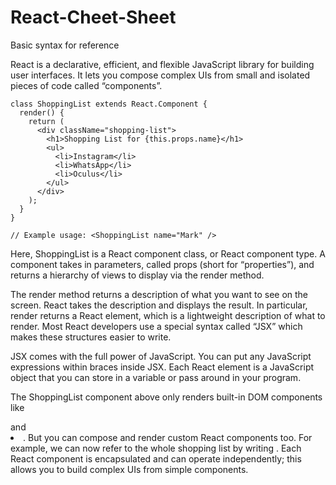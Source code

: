 # React-Cheet-Sheet
Basic syntax for reference

React is a declarative, efficient, and flexible JavaScript library for building user interfaces. It lets you compose complex UIs from small and isolated pieces of code called “components”.

```
class ShoppingList extends React.Component {
  render() {
    return (
      <div className="shopping-list">
        <h1>Shopping List for {this.props.name}</h1>
        <ul>
          <li>Instagram</li>
          <li>WhatsApp</li>
          <li>Oculus</li>
        </ul>
      </div>
    );
  }
}

// Example usage: <ShoppingList name="Mark" />
```

Here, ShoppingList is a React component class, or React component type. A component takes in parameters, called props (short for “properties”), and returns a hierarchy of views to display via the render method.

The render method returns a description of what you want to see on the screen. React takes the description and displays the result. In particular, render returns a React element, which is a lightweight description of what to render. Most React developers use a special syntax called “JSX” which makes these structures easier to write.

JSX comes with the full power of JavaScript. You can put any JavaScript expressions within braces inside JSX. Each React element is a JavaScript object that you can store in a variable or pass around in your program.

The ShoppingList component above only renders built-in DOM components like <div /> and <li />. But you can compose and render custom React components too. For example, we can now refer to the whole shopping list by writing <ShoppingList />. Each React component is encapsulated and can operate independently; this allows you to build complex UIs from simple components.
